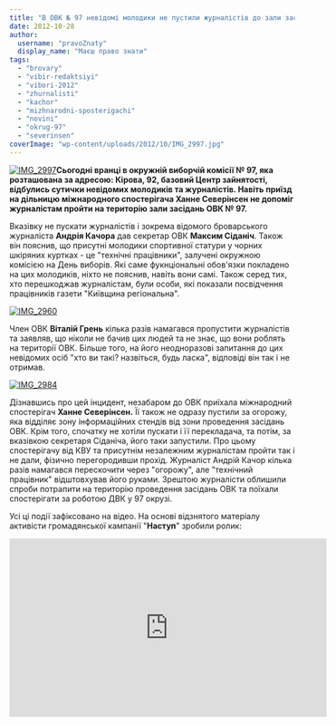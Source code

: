```yaml
---
title: "В ОВК № 97 невідомі молодики не пустили журналістів до зали засідань комісії - ВІДЕО"
date: 2012-10-28
author: 
  username: "pravoZnaty"
  display_name: "Маєш право знати"
tags: 
  - "brovary"
  - "vibir-redaktsiyi"
  - "vibori-2012"
  - "zhurnalisti"
  - "kachor"
  - "mizhnarodni-sposterigachi"
  - "novini"
  - "okrug-97"
  - "severinsen"
coverImage: "wp-content/uploads/2012/10/IMG_2997.jpg"
---
```


[![](https://mpz.brovary.org/wp-content/uploads/2012/10/IMG_2997.jpg "IMG_2997")](https://mpz.brovary.org/wp-content/uploads/2012/10/IMG_2997.jpg)**Сьогодні вранці в окружній виборчій комісії № 97, яка розташована за адресою: Кірова, 92, базовий Центр зайнятості, відбулись сутички невідомих молодиків та журналістів. Навіть приїзд на дільницю міжнародного спостерігача Ханне Северінсен не допоміг журналістам пройти на територію зали засідань ОВК № 97.**

Вказівку не пускати журналістів і зокрема відомого броварського журналіста **Андрія Качора** дав секретар ОВК **Максим Сіданіч**. Також він пояснив, що присутні молодики спортивної статури у чорних шкіряних куртках - це "технічні працівники", залучені окружною комісією на День виборів. Які саме фукнціональні обов'язки покладено на цих молодиків, ніхто не пояснив, навіть вони самі. Також серед тих, хто перешкоджав журналістам, були особи, які показали посвідчення працівників газети "Київщина регіональна".

[![](https://mpz.brovary.org/wp-content/uploads/2012/10/IMG_2960.jpg "IMG_2960")](https://mpz.brovary.org/wp-content/uploads/2012/10/IMG_2960.jpg)

Член ОВК **Віталій Грень** кілька разів намагався пропустити журналістів та заявляв, що ніколи не бачив цих людей та не знає, що вони роблять на території ОВК. Більше того, на його неодноразові запитання до цих невідомих осіб "хто ви такі? назвіться, будь ласка", відповіді він так і не отримав.

[![](https://mpz.brovary.org/wp-content/uploads/2012/10/IMG_2984.jpg "IMG_2984")](https://mpz.brovary.org/wp-content/uploads/2012/10/IMG_2984.jpg)

Дізнавшись про цей інцидент, незабаром до ОВК приїхала міжнародний спостерігач **Ханне Северінсен.** Її також не одразу пустили за огорожу, яка відділяє зону інформаційних стендів від зони проведення засідань ОВК. Крім того, спочатку не хотіли пускати і її перекладача, та потім, за вказівкою секретаря Сіданіча, його таки запустили. Про цьому спостерігачу від КВУ та присутнім незалежним журналістам пройти так і не дали, фізично перегородивши прохід. Журналіст Андрій Качор кілька разів намагався перескочити через "огорожу", але "технічний працівник" відштовхував його руками. Зрештою журналісти облишили спроби потрапити на територію проведення засідань ОВК та поїхали спостерігати за роботою ДВК у 97 окрузі.

Усі ці події зафіксовано на відео. На основі відзнятого матеріалу активісти громадянської кампанії "**Наступ**" зробили ролик:

<iframe src="http://www.youtube.com/embed/YUIxXpDZfbU" frameborder="0" width="560" height="315"></iframe>
